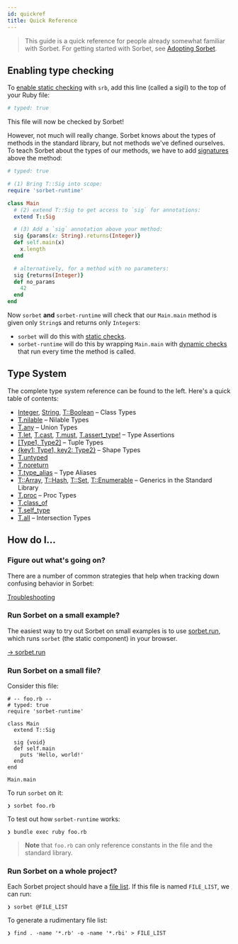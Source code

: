 ```yaml
---
id: quickref
title: Quick Reference
---
```


> This guide is a quick reference for people already somewhat familiar with
> Sorbet. For getting started with Sorbet, see [Adopting Sorbet](adopting.md).

## Enabling type checking

To [enable static checking](static.md) with `srb`, add this line (called a
sigil) to the top of your Ruby file:

```ruby
# typed: true
```

This file will now be checked by Sorbet!

However, not much will really change. Sorbet knows about the types of methods in
the standard library, but not methods we've defined ourselves. To teach Sorbet
about the types of our methods, we have to add [signatures](sigs.md) above the
method:

```ruby
# typed: true

# (1) Bring T::Sig into scope:
require 'sorbet-runtime'

class Main
  # (2) extend T::Sig to get access to `sig` for annotations:
  extend T::Sig

  # (3) Add a `sig` annotation above your method:
  sig {params(x: String).returns(Integer)}
  def self.main(x)
    x.length
  end

  # alternatively, for a method with no parameters:
  sig {returns(Integer)}
  def no_params
    42
  end
end
```

Now `sorbet` **and** `sorbet-runtime` will check that our `Main.main` method is
given only `String`s and returns only `Integer`s:

- `sorbet` will do this with [static checks](static.md).
- `sorbet-runtime` will do this by wrapping `Main.main` with [dynamic
  checks](runtime.md) that run every time the method is called.


## Type System

The complete type system reference can be found to the left. Here's a quick
table of contents:

- [Integer](class-types.md), [String](class-types.md),
  [T::Boolean](class-types.md) – Class Types
- [T.nilable](nilable-types.md) – Nilable Types
- [T.any](union-types.md) – Union Types
- [T.let](type-assertions.md), [T.cast](type-assertions.md),
  [T.must](type-assertions.md), [T.assert_type!](type-assertions.md) – Type
  Assertions
- [[Type1, Type2]](tuples.md) – Tuple Types
- [{key1: Type1, key2: Type2}](shapes.md) – Shape Types
- [T.untyped](untyped.md)
- [T.noreturn](noreturn.md)
- [T.type_alias](type-aliases.md) – Type Aliases
- [T::Array](stdlib-generics.md), [T::Hash](stdlib-generics.md),
  [T::Set](stdlib-generics.md), [T::Enumerable](stdlib-generics.md) – Generics
  in the Standard Library
- [T.proc](procs.md) – Proc Types
- [T.class_of](class-of.md)
- [T.self_type](self-type.md)
- [T.all](intersection-types.md) – Intersection Types


## How do I...

### Figure out what's going on?

There are a number of common strategies that help when tracking down confusing
behavior in Sorbet:

[Troubleshooting](troubleshooting.md)

### Run Sorbet on a small example?

The easiest way to try out Sorbet on small examples is to use
[sorbet.run](https://sorbet.run), which runs `sorbet` (the static component) in
your browser.

[→ sorbet.run](https://sorbet.run)

### Run Sorbet on a small file?

Consider this file:

```
# -- foo.rb --
# typed: true
require 'sorbet-runtime'

class Main
  extend T::Sig

  sig {void}
  def self.main
    puts 'Hello, world!'
  end
end

Main.main
```

To run `sorbet` on it:

```
❯ sorbet foo.rb
```

To test out how `sorbet-runtime` works:

```
❯ bundle exec ruby foo.rb
```

> **Note** that `foo.rb` can only reference constants in the file and the
> standard library.

### Run Sorbet on a whole project?

Each Sorbet project should have a [file list](adopting.md). If this file is
named `FILE_LIST`, we can run:

```
❯ sorbet @FILE_LIST
```

To generate a rudimentary file list:

```
❯ find . -name '*.rb' -o -name '*.rbi' > FILE_LIST
```
